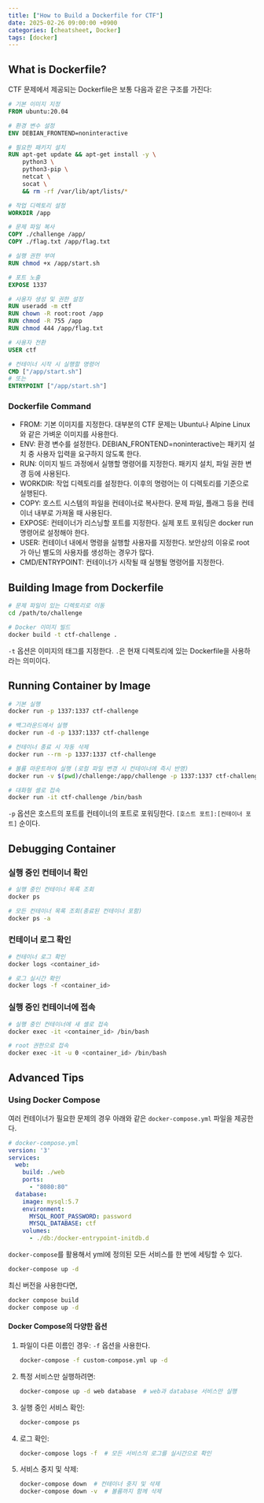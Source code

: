 ```yaml
---
title: ["How to Build a Dockerfile for CTF"]
date: 2025-02-26 09:00:00 +0900
categories: [cheatsheet, Docker]
tags: [docker]
---
```


## What is Dockerfile?
CTF 문제에서 제공되는 Dockerfile은 보통 다음과 같은 구조를 가진다:
```dockerfile
# 기본 이미지 지정
FROM ubuntu:20.04

# 환경 변수 설정
ENV DEBIAN_FRONTEND=noninteractive

# 필요한 패키지 설치
RUN apt-get update && apt-get install -y \
    python3 \
    python3-pip \
    netcat \
    socat \
    && rm -rf /var/lib/apt/lists/*

# 작업 디렉토리 설정
WORKDIR /app

# 문제 파일 복사
COPY ./challenge /app/
COPY ./flag.txt /app/flag.txt

# 실행 권한 부여
RUN chmod +x /app/start.sh

# 포트 노출
EXPOSE 1337

# 사용자 생성 및 권한 설정
RUN useradd -m ctf
RUN chown -R root:root /app
RUN chmod -R 755 /app
RUN chmod 444 /app/flag.txt

# 사용자 전환
USER ctf

# 컨테이너 시작 시 실행할 명령어
CMD ["/app/start.sh"]
# 또는
ENTRYPOINT ["/app/start.sh"]
```

### Dockerfile Command
- FROM: 기본 이미지를 지정한다. 대부분의 CTF 문제는 Ubuntu나 Alpine Linux와 같은 가벼운 이미지를 사용한다.
- ENV: 환경 변수를 설정한다. DEBIAN_FRONTEND=noninteractive는 패키지 설치 중 사용자 입력을 요구하지 않도록 한다.
- RUN: 이미지 빌드 과정에서 실행할 명령어를 지정한다. 패키지 설치, 파일 권한 변경 등에 사용된다.
- WORKDIR: 작업 디렉토리를 설정한다. 이후의 명령어는 이 디렉토리를 기준으로 실행된다.
- COPY: 호스트 시스템의 파일을 컨테이너로 복사한다. 문제 파일, 플래그 등을 컨테이너 내부로 가져올 때 사용된다.
- EXPOSE: 컨테이너가 리스닝할 포트를 지정한다. 실제 포트 포워딩은 docker run 명령어로 설정해야 한다.
- USER: 컨테이너 내에서 명령을 실행할 사용자를 지정한다. 보안상의 이유로 root가 아닌 별도의 사용자를 생성하는 경우가 많다.
- CMD/ENTRYPOINT: 컨테이너가 시작될 때 실행될 명령어를 지정한다. 

## Building Image from Dockerfile
```bash
# 문제 파일이 있는 디렉토리로 이동
cd /path/to/challenge

# Docker 이미지 빌드
docker build -t ctf-challenge .
```
`-t` 옵션은 이미지의 태그를 지정한다. `.`은 현재 디렉토리에 있는 Dockerfile을 사용하라는 의미이다.

## Running Container by Image
```bash
# 기본 실행
docker run -p 1337:1337 ctf-challenge

# 백그라운드에서 실행
docker run -d -p 1337:1337 ctf-challenge

# 컨테이너 종료 시 자동 삭제
docker run --rm -p 1337:1337 ctf-challenge

# 볼륨 마운트하여 실행 (로컬 파일 변경 시 컨테이너에 즉시 반영)
docker run -v $(pwd)/challenge:/app/challenge -p 1337:1337 ctf-challenge

# 대화형 셸로 접속
docker run -it ctf-challenge /bin/bash
```
`-p` 옵션은 호스트의 포트를 컨테이너의 포트로 포워딩한다. `[호스트 포트]:[컨테이너 포트]` 순이다.

## Debugging Container
### 실행 중인 컨테이너 확인
```bash
# 실행 중인 컨테이너 목록 조회
docker ps

# 모든 컨테이너 목록 조회(종료된 컨테이너 포함)
docker ps -a
```
### 컨테이너 로그 확인
```bash
# 컨테이너 로그 확인
docker logs <container_id>

# 로그 실시간 확인
docker logs -f <container_id>
```
### 실행 중인 컨테이너에 접속
```bash
# 실행 중인 컨테이너에 새 셸로 접속
docker exec -it <container_id> /bin/bash

# root 권한으로 접속
docker exec -it -u 0 <container_id> /bin/bash
```

## Advanced Tips
### Using Docker Compose
여러 컨테이너가 필요한 문제의 경우 아래와 같은 `docker-compose.yml` 파일을 제공한다.  
```yaml
# docker-compose.yml
version: '3'
services:
  web:
    build: ./web
    ports:
      - "8080:80"
  database:
    image: mysql:5.7
    environment:
      MYSQL_ROOT_PASSWORD: password
      MYSQL_DATABASE: ctf
    volumes:
      - ./db:/docker-entrypoint-initdb.d
```
`docker-compose`를 활용해서 yml에 정의된 모든 서비스를 한 번에 세팅할 수 있다.
```bash
docker-compose up -d
```
최신 버전을 사용한다면,
```bash
docker compose build
docker compose up -d
```
#### Docker Compose의 다양한 옵션
1. 파일이 다른 이름인 경우: `-f` 옵션을 사용한다.
   ```bash
   docker-compose -f custom-compose.yml up -d
   ```
2. 특정 서비스만 실행하려면:
   ```bash
   docker-compose up -d web database  # web과 database 서비스만 실행
   ```
3. 실행 중인 서비스 확인:
   ```bash
   docker-compose ps
   ```
4. 로그 확인:
   ```bash
   docker-compose logs -f  # 모든 서비스의 로그를 실시간으로 확인
   ```
5. 서비스 중지 및 삭제:
   ```bash
   docker-compose down  # 컨테이너 중지 및 삭제
   docker-compose down -v  # 볼륨까지 함께 삭제
   ```